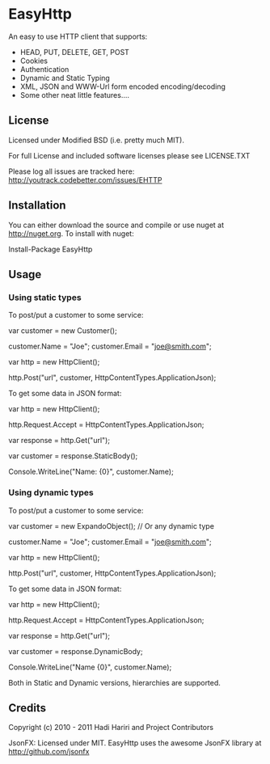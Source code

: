 # EasyHttp

An easy to use HTTP client that supports:

* HEAD, PUT, DELETE, GET, POST
* Cookies
* Authentication
* Dynamic and Static Typing
* XML, JSON and WWW-Url form encoded encoding/decoding
* Some other neat little features....

## License

Licensed under Modified BSD (i.e. pretty much MIT). 

For full License and included software licenses please see LICENSE.TXT


Please log all issues are tracked here: http://youtrack.codebetter.com/issues/EHTTP

## Installation

You can either download the source and compile or use nuget at http://nuget.org. To install with nuget:

  Install-Package EasyHttp


## Usage

### Using static types 

To post/put a customer to  some service: 

  var customer = new Customer();

  customer.Name = "Joe";
  customer.Email = "joe@smith.com";


  var http = new HttpClient();

  http.Post("url", customer, HttpContentTypes.ApplicationJson);
  
 
To get some data in JSON format:

  var http = new HttpClient();
	
  http.Request.Accept = HttpContentTypes.ApplicationJson;

  var response = http.Get("url");

  var customer = response.StaticBody<Customer>();
  
  Console.WriteLine("Name: {0}", customer.Name);

### Using dynamic  types

To post/put a customer to  some service: 

  var customer = new ExpandoObject(); // Or any dynamic type

  customer.Name = "Joe";
  customer.Email = "joe@smith.com";


  var http = new HttpClient();

  http.Post("url", customer, HttpContentTypes.ApplicationJson);
  
 
To get some data in JSON format:

  var http = new HttpClient();

  http.Request.Accept = HttpContentTypes.ApplicationJson;

  var response = http.Get("url");

  var customer = response.DynamicBody;

  Console.WriteLine("Name {0}", customer.Name);


Both in Static and Dynamic versions, hierarchies are supported. 

## Credits

Copyright (c) 2010 - 2011 Hadi Hariri and Project Contributors

JsonFX: Licensed under MIT. EasyHttp uses the awesome JsonFX library at http://github.com/jsonfx
